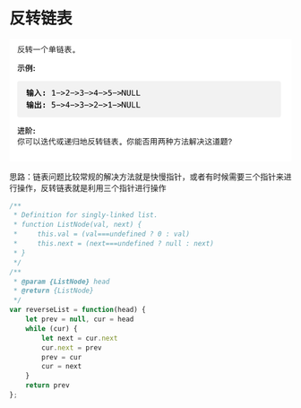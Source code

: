 # 反转链表

![mahua](img/反转链表.jpeg)

思路：链表问题比较常规的解决方法就是快慢指针，或者有时候需要三个指针来进行操作，反转链表就是利用三个指针进行操作

````js
/**
 * Definition for singly-linked list.
 * function ListNode(val, next) {
 *     this.val = (val===undefined ? 0 : val)
 *     this.next = (next===undefined ? null : next)
 * }
 */
/**
 * @param {ListNode} head
 * @return {ListNode}
 */
var reverseList = function(head) {
    let prev = null, cur = head
    while (cur) {
        let next = cur.next
        cur.next = prev
        prev = cur
        cur = next
    }
    return prev
};
````
